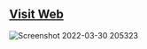 ## [Visit Web](https://frames-web.vercel.app/)


![Screenshot 2022-03-30 205323](https://user-images.githubusercontent.com/64467248/160878003-3182c01d-9f22-4f8d-8543-671ea6d7a46b.jpg)
